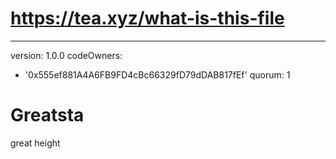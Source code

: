 # https://tea.xyz/what-is-this-file
---
version: 1.0.0
codeOwners:
  - '0x555ef881A4A6FB9FD4cBc66329fD79dDAB817fEf'
quorum: 1
# Greatsta
great height
